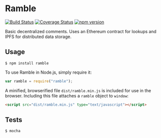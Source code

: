 Ramble
======

[![Build Status](https://travis-ci.org/AugurProject/ramble.svg)](https://travis-ci.org/AugurProject/ramble)
[![Coverage Status](https://coveralls.io/repos/AugurProject/ramble/badge.svg?branch=master&service=github)](https://coveralls.io/github/AugurProject/ramble?branch=master)
[![npm version](https://badge.fury.io/js/ramble.svg)](http://badge.fury.io/js/ramble)

Basic decentralized comments.  Uses an Ethereum contract for lookups and IPFS for distributed data storage.

Usage
-----
```
$ npm install ramble
```
To use Ramble in Node.js, simply require it:
```javascript
var ramble = require("ramble");
```
A minified, browserified file `dist/ramble.min.js` is included for use in the browser.  Including this file attaches a `ramble` object to `window`:
```html
<script src="dist/ramble.min.js" type="text/javascript"></script>
```

Tests
-----

```
$ mocha
```
